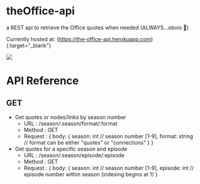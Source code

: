 # theOffice-api
a REST api to retrieve the Office quotes when needed (ALWAYS...obvio 💁‍)

Currently hosted at: (https://the-office-api.herokuapp.com){:target="_blank"}

![](https://media.giphy.com/media/MaItK5SUgStdm/giphy.gif)


# API Reference

## GET 

* Get quotes or nodes/links by season number 
    * URL       :   /season/:season/format/:format
    * Method    :   GET
    * Request   : 
                { body:
                {
                season: int // season number [1-9],
                format: string // format can be either "quotes" or "connections"
                }
                }
* Get quotes for a specific season and episode
    * URL       :   /season/:season/episode/:episode
    * Method    :   GET
    * Request   : 
                { body:
                {
                season: int // season number [1-9],
                episode: int // episode number within season (indexing begins at 1)
                }
